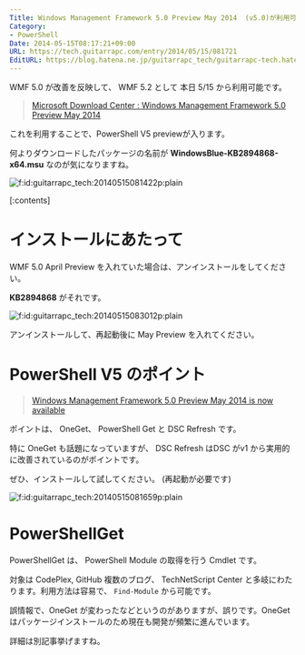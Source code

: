 ```yaml
---
Title: Windows Management Framework 5.0 Preview May 2014  (v5.0)が利用可能になりました
Category:
- PowerShell
Date: 2014-05-15T08:17:21+09:00
URL: https://tech.guitarrapc.com/entry/2014/05/15/081721
EditURL: https://blog.hatena.ne.jp/guitarrapc_tech/guitarrapc-tech.hatenablog.com/atom/entry/12921228815724180657
---
```


WMF 5.0 が改善を反映して、 WMF 5.2 として 本日 5/15 から利用可能です。

> [Microsoft Download Center : Windows Management Framework 5.0 Preview May 2014](https://www.microsoft.com/en-us/download/details.aspx?id=42936)

これを利用することで、PowerShell V5 previewが入ります。

何よりダウンロードしたパッケージの名前が **WindowsBlue-KB2894868-x64.msu** なのが気になりますね。

<p><span itemscope itemtype="https://schema.org/Photograph"><img src="https://cdn-ak.f.st-hatena.com/images/fotolife/g/guitarrapc_tech/20140515/20140515081422.png" alt="f:id:guitarrapc_tech:20140515081422p:plain" title="f:id:guitarrapc_tech:20140515081422p:plain" class="hatena-fotolife" itemprop="image"></span></p>


[:contents]

# インストールにあたって

WMF 5.0 April Preview を入れていた場合は、アンインストールをしてください。

**KB2894868** がそれです。

<p><span itemscope itemtype="https://schema.org/Photograph"><img src="https://cdn-ak.f.st-hatena.com/images/fotolife/g/guitarrapc_tech/20140515/20140515083012.png" alt="f:id:guitarrapc_tech:20140515083012p:plain" title="f:id:guitarrapc_tech:20140515083012p:plain" class="hatena-fotolife" itemprop="image"></span></p>

アンインストールして、再起動後に May Preview を入れてください。

# PowerShell V5 のポイント

> [Windows Management Framework 5.0 Preview May 2014 is now available](https://blogs.msdn.com/b/powershell/archive/2014/05/14/windows-management-framework-5-0-preview-may-2014-is-now-available.aspx)


ポイントは、 OneGet、 PowerShell Get と DSC Refresh です。

特に OneGet も話題になっていますが、 DSC Refresh はDSC がv1 から実用的に改善されているのがポイントです。

ぜひ、インストールして試してください。 (再起動が必要です)

<p><span itemscope itemtype="https://schema.org/Photograph"><img src="https://cdn-ak.f.st-hatena.com/images/fotolife/g/guitarrapc_tech/20140515/20140515081659.png" alt="f:id:guitarrapc_tech:20140515081659p:plain" title="f:id:guitarrapc_tech:20140515081659p:plain" class="hatena-fotolife" itemprop="image"></span></p>

# PowerShellGet

PowerShellGet は、 PowerShell Module の取得を行う Cmdlet です。

対象は CodePlex, GitHub 複数のブログ、 TechNetScript Center と多岐にわたります。利用方法は容易で、 ```Find-Module``` から可能です。

誤情報で、OneGet が変わったなどというのがありますが、誤りです。OneGet はパッケージインストールのため現在も開発が頻繁に進んでいます。

詳細は別記事挙げますね。
